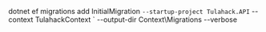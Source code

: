 dotnet ef migrations add InitialMigration `
--startup-project Tulahack.API `
--context TulahackContext `
--output-dir Context\Migrations --verbose
